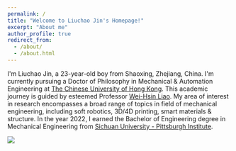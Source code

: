 ```yaml
---
permalink: /
title: "Welcome to Liuchao Jin's Homepage!"
excerpt: "About me"
author_profile: true
redirect_from:
  - /about/
  - /about.html
---
```


I'm Liuchao Jin, a 23-year-old boy from Shaoxing, Zhejiang, China. I'm currently pursuing a Doctor of Philosophy in Mechanical & Automation Engineering at [The Chinese University of Hong Kong](https://www.cuhk.edu.hk/english/index.html). This academic journey is guided by esteemed Professor [Wei-Hsin Liao](https://www4.mae.cuhk.edu.hk/peoples/liao-wei-hsin/). My area of interest in research encompasses a broad range of topics in field of mechanical engineering, including soft robotics, 3D/4D printing, smart materials & structure. In the year 2022, I earned the Bachelor of Engineering degree in Mechanical Engineering from [Sichuan University - Pittsburgh Institute](https://scupi.scu.edu.cn/en/).

<!--
<script type="text/javascript" id="clstr_globe" src="//clustrmaps.com/globe.js?d=1gEGivz1CbZRDHZ39YDwYkmWo5vOcIcca0RDx1GBplw"></script> -->

<script type="text/javascript" id="clustrmaps" src="//clustrmaps.com/map_v2.js?d=1gEGivz1CbZRDHZ39YDwYkmWo5vOcIcca0RDx1GBplw&cl=ffffff&w=a"></script>

<a href="https://clustrmaps.com/site/1bv6j"  title="Visit tracker"><img src="//www.clustrmaps.com/map_v2.png?d=1gEGivz1CbZRDHZ39YDwYkmWo5vOcIcca0RDx1GBplw&cl=ffffff" /></a>
